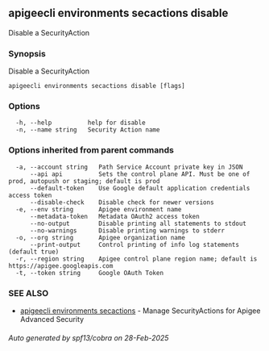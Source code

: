 ## apigeecli environments secactions disable

Disable a SecurityAction

### Synopsis

Disable a SecurityAction

```
apigeecli environments secactions disable [flags]
```

### Options

```
  -h, --help          help for disable
  -n, --name string   Security Action name
```

### Options inherited from parent commands

```
  -a, --account string   Path Service Account private key in JSON
      --api api          Sets the control plane API. Must be one of prod, autopush or staging; default is prod
      --default-token    Use Google default application credentials access token
      --disable-check    Disable check for newer versions
  -e, --env string       Apigee environment name
      --metadata-token   Metadata OAuth2 access token
      --no-output        Disable printing all statements to stdout
      --no-warnings      Disable printing warnings to stderr
  -o, --org string       Apigee organization name
      --print-output     Control printing of info log statements (default true)
  -r, --region string    Apigee control plane region name; default is https://apigee.googleapis.com
  -t, --token string     Google OAuth Token
```

### SEE ALSO

* [apigeecli environments secactions](apigeecli_environments_secactions.md)	 - Manage SecurityActions for Apigee Advanced Security

###### Auto generated by spf13/cobra on 28-Feb-2025
